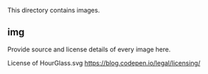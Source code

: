 This directory contains images.

img
------
Provide source and license details of every image here.

License of HourGlass.svg
https://blog.codepen.io/legal/licensing/

